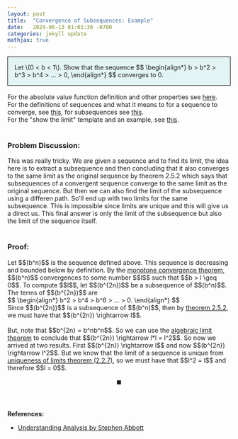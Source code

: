 ```yaml
---
layout: post
title:  "Convergence of Subsequences: Example"
date:   2024-06-13 01:01:36 -0700
categories: jekyll update
mathjax: true
---
```

<div style="background-color: #E3F4F4; padding: 15px 15px 15px 15px; border:1px solid black;">
  Let \(0 < b < 1\). Show that the sequence
  $$
  \begin{align*}
  b > b^2 > b^3 > b^4 > ... > 0,
  \end{align*}
  $$
  converges to 0.
</div>
<br>
<!------------------------------------------------------------------------------------>
For the absolute value function definition and other properties see <a href="https://strncat.github.io/jekyll/update/2024/05/26/analysis-absolute-value-properties.html">here</a>.
<br>
For the definitions of sequences and what it means to for a sequence to converge, see <a href="https://strncat.github.io/jekyll/update/2024/05/21/analysis-seq-definitions.html">this</a>, for subsequences see <a href="https://strncat.github.io/jekyll/update/2024/02/10/analysis-seq-subsequences.html">this</a>.
<br>
For the "show the limit" template and an example, see <a href="https://strncat.github.io/jekyll/update/2024/05/12/analysis-seq-limit-template.html">this</a>.
<br> 
<br>
<!------------------------------------------------------------------------------------>
<h3>Problem Discussion:</h3>
This was really tricky. We are given a sequence and to find its limit, the idea here is to extract a subsequence and then concluding that it also converges to the same limit as the original sequence by theorem 2.5.2 which says that subsequences of a convergent sequence converge to the same limit as the original sequence. But then we can also find the limit of the subsequence using a differen path. So'll end up with two limits for the same subsequence. This is impossible since limits are unique and this will give us a direct us. This final answer is only the limit of the subsequence but also the limit of the sequence itself.
<br>
<br>
<!------------------------------------------------------------------------------------>
<h3>Proof:</h3>
Let $$(b^n)$$ is the sequence defined above. This sequence is decreasing and bounded below by definition. By the <a href="https://strncat.github.io/jekyll/update/2024/04/29/analysis-seq-monotone-convergence-theorem.html">monotone convergence theorem</a>, $$(b^n)$$ convergences to some number $$l$$ such that $$b > l \geq 0$$. To compute $$l$$, let $$(b^{2n})$$ be a subsequence of $$(b^n)$$. The terms of $$(b^{2n})$$ are
<div>
$$
\begin{align*}
b^2 > b^4 > b^6 > ... > 0.
\end{align*}
$$
</div>
Since $$(b^{2n})$$ is a subsequence of $$(b^n)$$, then by <a href="https://strncat.github.io/jekyll/update/2024/06/11/analysis-seq-subseq-convergence.html">theorem 2.5.2</a>, we must have that $$(b^{2n}) \rightarrow l$$. 
<br><br>
But, note that $$b^{2n} = b^nb^n$$. So we can use the <a href="https://strncat.github.io/jekyll/update/2024/06/01/analysis-seq-algebraic-limit-theorem-iii.html">algebraic limit theorem</a> to conclude that $$(b^{2n}) \rightarrow l*l = l^2$$. So now we arrived at two results. First $$(b^{2n}) \rightarrow l$$ and now $$(b^{2n}) \rightarrow l^2$$. But we know that the limit of a sequence is unique from <a href="https://strncat.github.io/jekyll/update/2024/04/27/analysis-seq-limits-unique.html">uniqueness of limits theorem (2.2.7)</a>, so we must have that $$l^2 = l$$ and therefore $$l = 0$$.



$$\blacksquare$$
<br>
<br>
<!------------------------------------------------------------------------------------>
<b>References:</b>
<ul>
<li><a href="https://www.amazon.com/Understanding-Analysis-Undergraduate-Texts-Mathematics/dp/1493927116">Understanding Analysis by Stephen Abbott</a></li>
</ul>